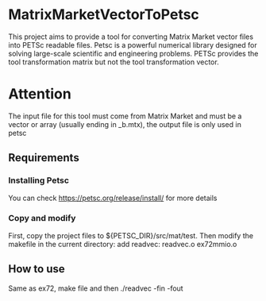 # MatrixMarketVectorToPetsc
This project aims to provide a tool for converting Matrix Market vector files into PETSc readable files. Petsc is a powerful numerical library designed for solving large-scale scientific and engineering problems.
PETSc provides the tool transformation matrix but not the tool transformation vector.
# Attention
The input file for this tool must come from Matrix Market and must be a vector or array (usually ending in _b.mtx), the output file is only used in petsc

## Requirements
### Installing Petsc
You can check https://petsc.org/release/install/ for more details
### Copy and modify
First, copy the project files to ${PETSC_DIR}/src/mat/test. Then modify the makefile in the current directory: add readvec: readvec.o ex72mmio.o

## How to use
Same as ex72, make file and then ./readvec -fin <infile> -fout <outfile>



